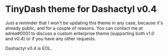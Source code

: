 # TinyDash theme for Dashactyl v0.4

Just a reminder that I won't be updating this theme in any case, because it's already public, and for a couple of reasons.
You can contact me at adrea#0001 to discuss a custom enterprise theme (supporting both v1.0 and v0.4) or if you have any other requests.

Dashactyl v0.4 is EOL.
